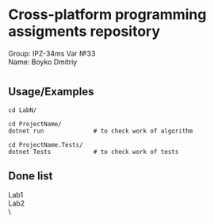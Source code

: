 
# Cross-platform programming assigments repository

Group: IPZ-34ms Var №33 \
Name: Boyko Dmitriy



# 
## Usage/Examples

```Terminal
cd LabN/

cd ProjectName/          
dotnet run              # to check work of algorithm

cd ProjectName.Tests/
dotnet Tests            # to check work of tests
```

## Done list
Lab1 \
Lab2 \
\
